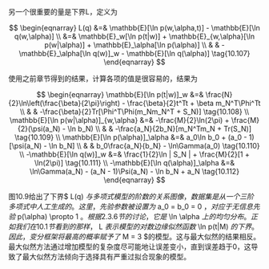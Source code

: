 另一个很重要的量是下界L，定义为     

$$
\begin{eqnarray}
L(q) &=& \mathbb{E}[\ln p(w,\alpha,t)] - \mathbb{E}[\ln q(w,\alpha)] \\
&=& \mathbb{E}_w[\ln p(t|w)] + \mathbb{E}_{w,\alpha}[\ln p(w|\alpha)] + \mathbb{E}_\alpha[\ln p(\alpha)] \\
& & - \mathbb{E}_\alpha[\ln q(w)]_w - \mathbb{E}[\ln q(\alpha)] \tag{10.107}
\end{eqnarray}
$$

使用之前章节得到的结果，计算各项的值是很容易的，结果为     

$$
\begin{eqnarray}
\mathbb{E}[\ln p(t|w)]_w &=& \frac{N}{2}\ln\left(\frac{\beta}{2\pi}\right) - \frac{\beta}{2}t^Tt + \beta m_N^T\Phi^Tt \\
& & -\frac{\beta}{2}Tr[\Phi^T\Phi(m_Nm_N^T + S_N)] \tag{10.108} \\
\mathbb{E}[\ln p(w|\alpha)]_{w,\alpha} &=& -\frac{M}{2}\ln(2\pi) + \frac{M}{2}(\psi(a_N) - \ln b_N) \\
& & -\frac{a_N}{2b_N}[m_N^Tm_N + Tr(S_N)] \tag{10.109} \\
\mathbb{E}[\ln p(\alpha)]_\alpha &=& a_0\ln b_0 + (a_0 - 1)[\psi(a_N) - \ln b_N] \\
& & b_0\frac{a_N}{b_N} - \ln\Gamma(a_0) \tag{10.110} \\
-\mathbb{E}[\ln q(w)]_w &=& \frac{1}{2}\ln | S_N | + \frac{M}{2}[1 + \ln(2\pi)] \tag{10.111} \\
-\mathbb{E}[\ln q(\alpha)]_\alpha &=& \ln\Gamma(a_N) - (a_N - 1)\Psi(a_N) - \ln b_N + a_N \tag{10.112}
\end{eqnarray}
$$

图10.9给出了下界$ L(q) $与多项式模型的阶数的关系图像，数据集是从一个三阶多项式中人工生成的。这里，先验参数被设置为$ a_0 = b_0 = 0 $，对应于无信息先验$ p(\alpha) \propto 1 $。根据2.3.6节的讨论，它是$ \ln \alpha $上的均匀分布。正如我们在10.1节看到的那样，$ L $表示模型的对数边缘似然函数$ \ln p(t|M) $的下界。因此，变分框架将最高的概率赋予了$ M = 3 $的模型。这与最大似然的结果相反。最大似然方法通过增加模型的复杂度尽可能地让误差变小，直到误差趋于0，这导致了最大似然方法倾向于选择具有严重过拟合现象的模型。
